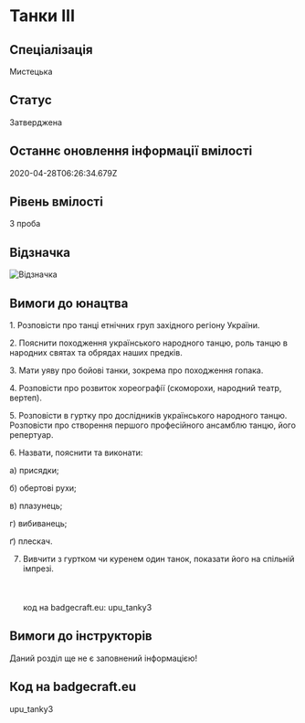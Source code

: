 # Танки ІІІ

## Спеціалізація

Мистецька

## Статус

Затверджена

## Останнє оновлення інформації вмілості

2020-04-28T06:26:34.679Z

## Рівень вмілості

3 проба

## Відзначка

![Відзначка](../images/Tanky_III/______________3.jpg)

## Вимоги до юнацтва

<p>1. Розповісти про танці етнічних груп західного регіону України.</p>

<p>2. Пояснити походження українського народного танцю, роль танцю
в народних святах та обрядах наших предків.</p>

<p>3. Мати уяву про бойові танки, зокрема про походження гопака.</p>

<p>4. Розповісти про розвиток хореографії (скоморохи, народний
театр, вертеп).</p>

<p>5. Розповісти в гуртку про дослідників українського народного
танцю. Розповісти про створення першого професійного ансамблю танцю, його
репертуар.</p>

<p>6. Назвати, пояснити та виконати:</p>

<p>а) присядки;</p>

<p>б) обертові рухи;</p>

<p>в) плазунець;</p>

<p>г) вибиванець;</p>

<p>ґ) плескач.</p>

7. Вивчити з гуртком чи куренем один танок, показати його на спільній
імпрезі.<br><br><br><br>код на badgecraft.eu: upu_tanky3<br>

## Вимоги до інструкторів

Даний розділ ще не є заповнений інформацією!

## Код на badgecraft.eu

upu_tanky3
